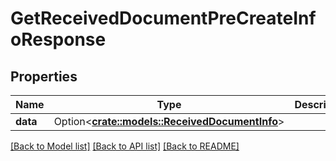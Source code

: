 # GetReceivedDocumentPreCreateInfoResponse

## Properties

Name | Type | Description | Notes
------------ | ------------- | ------------- | -------------
**data** | Option<[**crate::models::ReceivedDocumentInfo**](ReceivedDocumentInfo.md)> |  | [optional]

[[Back to Model list]](../README.md#documentation-for-models) [[Back to API list]](../README.md#documentation-for-api-endpoints) [[Back to README]](../README.md)


